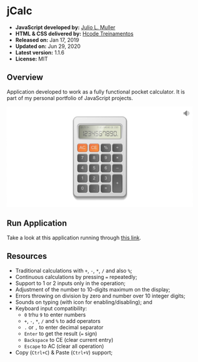
# jCalc

- **JavaScript developed by:** [Julio L. Muller](https://github.com/juliolmuller)
- **HTML & CSS delivered by:** [Hcode Treinamentos](https://www.hcode.com.br)
- **Released on:** Jan 17, 2019
- **Updated on:** Jun 29, 2020
- **Latest version:** 1.1.6
- **License:** MIT

## Overview

Application developed to work as a fully functional pocket calculator. It is part of my personal portfolio of JavaScript projects.

![Application Overview](./src/assets/images/app-overview.jpg)

## Run Application

Take a look at this application running through [this link](https://juliolmuller.github.io/jcalc/).

## Resources

- Traditional calculations with `+`, `-`, `*`, `/` and also `%`;
- Continuous calculations by pressing `=` repeatedly;
- Support to 1 or 2 inputs only in the operation;
- Adjustment of the number to 10-digits maximum on the display;
- Errors throwing on division by zero and number over 10 integer digits;
- Sounds on typing (with icon for enabling/disabling); and
- Keyboard input compatibility:
  - `0` trhu `9` to enter numbers
  - `+`, `-`, `*`, `/` and `%` to add operators
  - `.` or `,` to enter decimal separator
  - `Enter` to get the result (`=` sign)
  - `Backspace` to CE (clear current entry)
  - `Escape` to AC (clear all operation)
- Copy (`Ctrl+C`) & Paste (`Ctrl+V`) support;
